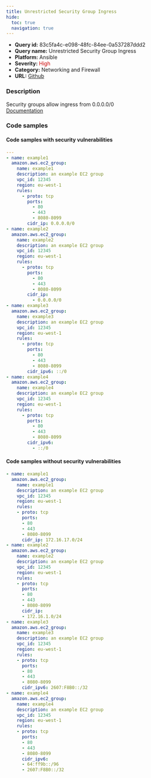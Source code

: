 ```yaml
---
title: Unrestricted Security Group Ingress
hide:
  toc: true
  navigation: true
---
```


<style>
  .highlight .hll {
    background-color: #ff171742;
  }
  .md-content {
    max-width: 1100px;
    margin: 0 auto;
  }
</style>

-   **Query id:** 83c5fa4c-e098-48fc-84ee-0a537287ddd2
-   **Query name:** Unrestricted Security Group Ingress
-   **Platform:** Ansible
-   **Severity:** <span style="color:#C00">High</span>
-   **Category:** Networking and Firewall
-   **URL:** [Github](https://github.com/Checkmarx/kics/tree/master/assets/queries/ansible/aws/unrestricted_security_group_ingress)

### Description
Security groups allow ingress from 0.0.0.0/0<br>
[Documentation](https://docs.ansible.com/ansible/latest/collections/amazon/aws/ec2_group_module.html)

### Code samples
#### Code samples with security vulnerabilities
```yaml title="Postitive test num. 1 - yaml file" hl_lines="41 28 14 55"
---
- name: example1
  amazon.aws.ec2_group:
    name: example1
    description: an example EC2 group
    vpc_id: 12345
    region: eu-west-1
    rules:
      - proto: tcp
        ports:
          - 80
          - 443
          - 8080-8099
        cidr_ip: 0.0.0.0/0
- name: example2
  amazon.aws.ec2_group:
    name: example2
    description: an example EC2 group
    vpc_id: 12345
    region: eu-west-1
    rules:
      - proto: tcp
        ports:
          - 80
          - 443
          - 8080-8099
        cidr_ip:
          - 0.0.0.0/0
- name: example3
  amazon.aws.ec2_group:
    name: example3
    description: an example EC2 group
    vpc_id: 12345
    region: eu-west-1
    rules:
      - proto: tcp
        ports:
          - 80
          - 443
          - 8080-8099
        cidr_ipv6: ::/0
- name: example4
  amazon.aws.ec2_group:
    name: example4
    description: an example EC2 group
    vpc_id: 12345
    region: eu-west-1
    rules:
      - proto: tcp
        ports:
          - 80
          - 443
          - 8080-8099
        cidr_ipv6:
          - ::/0

```


#### Code samples without security vulnerabilities
```yaml title="Negative test num. 1 - yaml file"
- name: example1
  amazon.aws.ec2_group:
    name: example1
    description: an example EC2 group
    vpc_id: 12345
    region: eu-west-1
    rules:
    - proto: tcp
      ports:
      - 80
      - 443
      - 8080-8099
      cidr_ip: 172.16.17.0/24
- name: example2
  amazon.aws.ec2_group:
    name: example2
    description: an example EC2 group
    vpc_id: 12345
    region: eu-west-1
    rules:
    - proto: tcp
      ports:
      - 80
      - 443
      - 8080-8099
      cidr_ip:
      - 172.16.1.0/24
- name: example3
  amazon.aws.ec2_group:
    name: example3
    description: an example EC2 group
    vpc_id: 12345
    region: eu-west-1
    rules:
    - proto: tcp
      ports:
      - 80
      - 443
      - 8080-8099
      cidr_ipv6: 2607:F8B0::/32
- name: example4
  amazon.aws.ec2_group:
    name: example4
    description: an example EC2 group
    vpc_id: 12345
    region: eu-west-1
    rules:
    - proto: tcp
      ports:
      - 80
      - 443
      - 8080-8099
      cidr_ipv6:
      - 64:ff9b::/96
      - 2607:F8B0::/32

```
